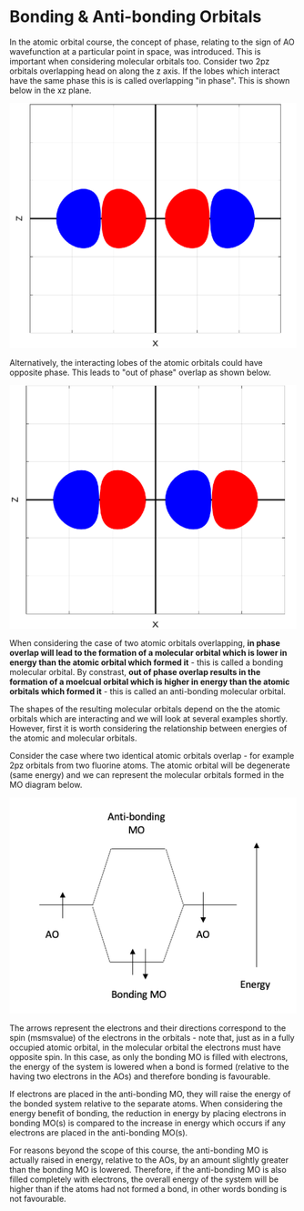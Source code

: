 # Bonding & Anti-bonding Orbitals

In the atomic orbital course, the concept of phase, relating to the sign of AO wavefunction at a particular point in space, was introduced. This is important when considering molecular orbitals too.
Consider two 2pz orbitals overlapping head on along the z axis. If the lobes which interact have the same phase this is is called overlapping "in phase". This is shown below in the xz plane. 

![alt text](https://github.com/Oxbridge-Science-Academy/Chemistry_Courses/blob/master/Molecular_Orbitals_%26_Bonding/Figures/In%20phase%202pz.png)


Alternatively, the interacting lobes of the atomic orbitals could have opposite phase. This leads to "out of phase" overlap as shown below. 

![alt text](https://github.com/Oxbridge-Science-Academy/Chemistry_Courses/blob/master/Molecular_Orbitals_%26_Bonding/Figures/out%20of%20phase%202pz.png)

When considering the case of two atomic orbitals overlapping, **in phase overlap will lead to the formation of a molecular orbital which is lower in energy than the atomic orbital which formed it** - this is called a bonding molecular orbital.
By constrast, **out of phase overlap results in the formation of a moelcual orbital which is higher in energy than the atomic orbitals which formed it** - this is called an anti-bonding molecular orbital.


The shapes of the resulting molecular orbitals depend on the the atomic orbitals which are interacting and we will look at several examples shortly. However, first it is worth considering the relationship between energies of the atomic and molecular orbitals.

Consider the case where two identical atomic orbitals overlap - for example 2pz orbitals from two fluorine atoms. The atomic orbital will be degenerate (same energy) and we can represent the molecular orbitals formed in the MO diagram below.

![alt text](https://github.com/Oxbridge-Science-Academy/Chemistry_Courses/blob/master/Molecular_Orbitals_%26_Bonding/Figures/MO%20energy%201.png)

 
The arrows represent the electrons and their directions correspond to the spin (msmsvalue) of the electrons in the orbitals - note that, just as in a fully occupied atomic orbital, in the molecular orbital the electrons must have opposite spin. In this case, as only the bonding MO is filled with electrons, the energy of the system is lowered when a bond is formed (relative to the having two electrons in the AOs) and therefore bonding is favourable. 

If electrons are placed in the anti-bonding MO, they will raise the energy of the bonded system relative to the separate atoms. When considering the energy benefit of bonding, the reduction in energy by placing electrons in bonding MO(s) is compared to the increase in energy which occurs if any electrons are placed in the anti-bonding MO(s).  

For reasons beyond the scope of this course, the anti-bonding MO is actually raised in energy, relative to the AOs, by an amount slightly greater than the bonding MO is lowered. Therefore, if the anti-bonding MO is also filled completely with electrons, the overall energy of the system will be higher than if the atoms had not formed a bond, in other words bonding is not favourable.
